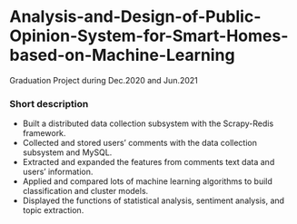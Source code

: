 # Analysis-and-Design-of-Public-Opinion-System-for-Smart-Homes-based-on-Machine-Learning

Graduation Project during Dec.2020 and Jun.2021

### Short description 
+ Built a distributed data collection subsystem with the Scrapy-Redis framework.
+ Collected and stored users’ comments with the data collection subsystem and MySQL.
+ Extracted and expanded the features from comments text data and users’ information.
+ Applied and compared lots of machine learning algorithms to build classification and cluster
models.
+ Displayed the functions of statistical analysis, sentiment analysis, and topic extraction.



